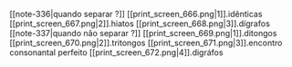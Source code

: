[[note-336|quando separar ?]]
	[[print_screen_666.png|1]].idênticas
	[[print_screen_667.png|2]].hiatos
	[[print_screen_668.png|3]].dígrafos
[[note-337|quando não separar ?]]
	[[print_screen_669.png|1]].ditongos
	[[print_screen_670.png|2]].tritongos
	[[print_screen_671.png|3]].encontro consonantal perfeito
	[[print_screen_672.png|4]].digráfos
